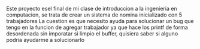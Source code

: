 Este proyecto esel final de mi clase de introduccion a la ingenieria en computacion, se trata de crear un sistema de nomina inicializado con 5 trabajadores
La cuestion es que necesito ayuda para solucionar un bug que tengo en la funcion de agregar trabajador ya que hace los printf de forma desordenada sin imporatar si limpio el buffer,
quisiera saber si alguno podria ayudarme a solucionarlo
